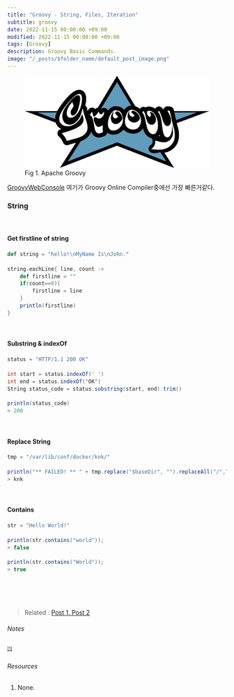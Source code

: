 ```yaml
---
title: "Groovy - String, Files, Iteration"
subtitle: groovy
date: 2022-11-15 00:00:00 +09:00
modified: 2022-11-15 00:00:00 +09:00
tags: [Groovy]
description: Groovy Basic Commands. 
image: "/_posts/$folder_name/default_post_image.png"
---
```


<figure>
<img src="https://raw.githubusercontent.com/avoholo/avoholo.github.io/master/_posts/Groovy_basic_cmds/default_post_image.png" alt="default_post_image">
<figcaption>Fig 1. Apache Groovy</figcaption>
</figure>





[GroovyWebConsole](https://groovyconsole.appspot.com) 여기가 Groovy Online Compiler중에선 가장 빠른거같다.



### String

<hr style="height:20px; visibility:hidden;" />

#### Get firstline of string

~~~scala
def string = "hello!\nMyName Is\nJohn."

string.eachLine{ line, count ->
	def firstline = ""
	if(count==0){
		firstline = line
	}
	println(firstline)
}
~~~

<hr style="height:20px; visibility:hidden;" />

#### Substring & indexOf

~~~scala
status = "HTTP/1.1 200 OK"

int start = status.indexOf(' ')
int end = status.indexOf('OK')
String status_code = status.substring(start, end).trim()

println(status_code)
> 200
~~~

<hr style="height:20px; visibility:hidden;" />

#### Replace String

~~~scala
tmp = "/var/lib/conf/docker/knk/"

println("** FAILED! ** " + tmp.replace("$baseDir", "").replaceAll("/",""))
> knk
~~~

<hr style="height:20px; visibility:hidden;" />

#### Contains

~~~scala
str = "Hello World!"

println(str.contains("world"));
> false

println(str.contains("World"));
> true
~~~

<hr style="height:20px; visibility:hidden;" />


<hr style="height:20px; visibility:hidden;" />



> Related :
> <a href="/concept-notes">Post 1, </a> 
> <a href="/concept-notes">Post 2</a> 




###### Notes
<small id="medium-ref"><sup>[[1]](#medium)</sup> </small>

###### Resources
1. None.